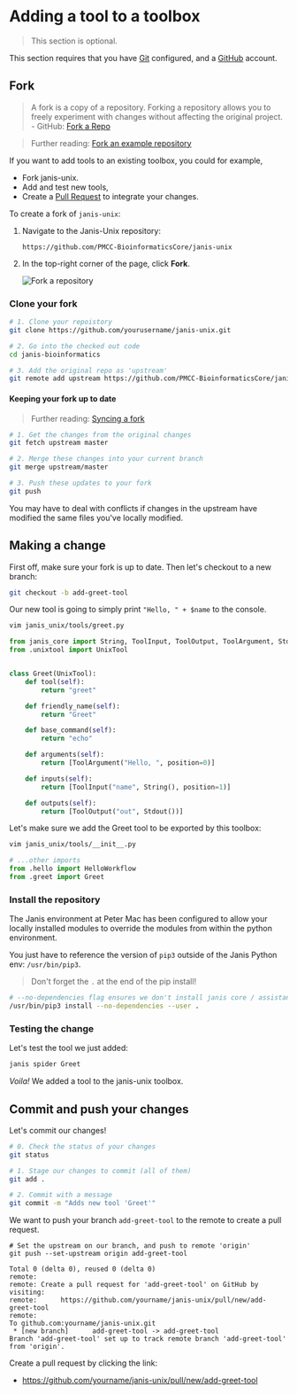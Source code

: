 # Adding a tool to a toolbox

> This section is optional.

This section requires that you have [Git](https://git-scm.com/) configured, and a [GitHub](https://help.github.com/en/github/getting-started-with-github/signing-up-for-a-new-github-account) account.

## Fork

> A fork is a copy of a repository. Forking a repository allows you to freely experiment with changes without affecting the original project. - GitHub: [Fork a Repo](https://help.github.com/en/github/getting-started-with-github/fork-a-repo)

> Further reading: [Fork an example repository](https://help.github.com/en/github/getting-started-with-github/fork-a-repo#fork-an-example-repository) 

If you want to add tools to an existing toolbox, you could for example, 

- Fork janis-unix.
- Add and test new tools,
- Create a [Pull Request](https://help.github.com/en/github/collaborating-with-issues-and-pull-requests/creating-a-pull-request#creating-the-pull-request) to integrate your changes.

To create a fork of `janis-unix`:

1. Navigate to the Janis-Unix repository:
    ```
    https://github.com/PMCC-BioinformaticsCore/janis-unix
    ```

2. In the top-right corner of the page, click **Fork**.

    ![Fork a repository](https://help.github.com/assets/images/help/repository/fork_button.jpg)

### Clone your fork

```bash
# 1. Clone your repoistory
git clone https://github.com/yourusername/janis-unix.git

# 2. Go into the checked out code
cd janis-bioinformatics

# 3. Add the original repo as 'upstream'
git remote add upstream https://github.com/PMCC-BioinformaticsCore/janis-unix.git
```

#### Keeping your fork up to date

> Further reading: [Syncing a fork](https://help.github.com/en/github/collaborating-with-issues-and-pull-requests/syncing-a-fork)

```bash
# 1. Get the changes from the original changes
git fetch upstream master

# 2. Merge these changes into your current branch
git merge upstream/master

# 3. Push these updates to your fork
git push
```

You may have to deal with conflicts if changes in the upstream have modified the same files you've locally modified.


## Making a change

First off, make sure your fork is up to date. Then let's checkout to a new branch:

```bash
git checkout -b add-greet-tool
```

Our new tool is going to simply print `"Hello, " + $name` to the console.

```bash
vim janis_unix/tools/greet.py
```

```python
from janis_core import String, ToolInput, ToolOutput, ToolArgument, Stdout, Boolean
from .unixtool import UnixTool


class Greet(UnixTool):
    def tool(self):
        return "greet"

    def friendly_name(self):
        return "Greet"

    def base_command(self):
        return "echo"

    def arguments(self):
        return [ToolArgument("Hello, ", position=0)]

    def inputs(self):
        return [ToolInput("name", String(), position=1)]

    def outputs(self):
        return [ToolOutput("out", Stdout())]
```

Let's make sure we add the Greet tool to be exported by this toolbox:

```bash
vim janis_unix/tools/__init__.py
```

```python
# ...other imports
from .hello import HelloWorkflow
from .greet import Greet
```


### Install the repository

The Janis environment at Peter Mac has been configured to allow your locally installed modules to override the modules from within the python environment.

You just have to reference the version of `pip3` outside of the Janis Python env: `/usr/bin/pip3`.

> Don't forget the `.` at the end of the pip install!

```bash
# --no-dependencies flag ensures we don't install janis core / assistant
/usr/bin/pip3 install --no-dependencies --user .
```

### Testing the change

Let's test the tool we just added:

```bash
janis spider Greet
```

_Voila!_ We added a tool to the janis-unix toolbox.

## Commit and push your changes

Let's commit our changes!

```bash
# 0. Check the status of your changes
git status

# 1. Stage our changes to commit (all of them)
git add .

# 2. Commit with a message
git commit -m "Adds new tool 'Greet'"
```

We want to push your branch `add-greet-tool` to the remote to create a pull request.

```
# Set the upstream on our branch, and push to remote 'origin'
git push --set-upstream origin add-greet-tool

Total 0 (delta 0), reused 0 (delta 0)
remote: 
remote: Create a pull request for 'add-greet-tool' on GitHub by visiting:
remote:      https://github.com/yourname/janis-unix/pull/new/add-greet-tool
remote: 
To github.com:yourname/janis-unix.git
 * [new branch]      add-greet-tool -> add-greet-tool
Branch 'add-greet-tool' set up to track remote branch 'add-greet-tool' from 'origin'.
```

Create a pull request by clicking the link:
- https://github.com/yourname/janis-unix/pull/new/add-greet-tool